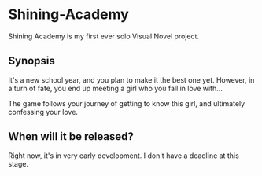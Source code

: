 # Shining-Academy
Shining Academy is my first ever solo Visual Novel project.
## Synopsis
It's a new school year, and you plan to make it the best one yet. However, in a turn of fate, you end up meeting a girl who you fall in love with...

The game follows your journey of getting to know this girl, and ultimately confessing your love.
## When will it be released?
Right now, it's in very early development. I don't have a deadline at this stage.
